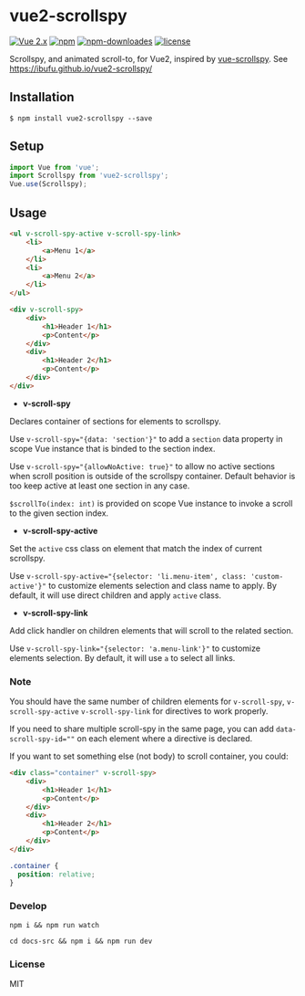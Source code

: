 # vue2-scrollspy

[![Vue 2.x](https://img.shields.io/badge/Vue-2.x-brightgreen.svg)](https://vuejs.org/v2/guide/)
[![npm](https://img.shields.io/npm/v/vue2-scrollspy.svg)](https://www.npmjs.com/package/vue2-scrollspy)
[![npm-downloades](https://img.shields.io/npm/dm/vue2-scrollspy.svg)](https://www.npmjs.com/package/vue2-scrollspy)
[![license](https://img.shields.io/github/license/mashape/apistatus.svg)](https://github.com/ibufu/vue2-scrollspy/blob/master/LICENSE)

Scrollspy, and animated scroll-to, for Vue2, inspired by [vue-scrollspy](https://github.com/kvdmolen/vue-scrollspy).
See https://ibufu.github.io/vue2-scrollspy/

## Installation

```
$ npm install vue2-scrollspy --save
```

## Setup

```js
import Vue from 'vue';
import Scrollspy from 'vue2-scrollspy';
Vue.use(Scrollspy);
```

## Usage

```html
<ul v-scroll-spy-active v-scroll-spy-link>
    <li>
        <a>Menu 1</a>
    </li>
    <li>
        <a>Menu 2</a>
    </li>
</ul>

<div v-scroll-spy>
    <div>
        <h1>Header 1</h1>
        <p>Content</p>
    </div>
    <div>
        <h1>Header 2</h1>
        <p>Content</p>
    </div>
</div>
```

- **v-scroll-spy**

Declares container of sections for elements to scrollspy.

Use `v-scroll-spy="{data: 'section'}"` to add a `section` data property in scope Vue instance that is binded to the 
section index.

Use `v-scroll-spy="{allowNoActive: true}"` to allow no active sections when scroll position is outside of the scrollspy 
container. Default behavior is too keep active at least one section in any case.

`$scrollTo(index: int)` is provided on scope Vue instance to invoke a scroll to the given section index.

- **v-scroll-spy-active**

Set the `active` css class on element that match the index of current scrollspy.

Use `v-scroll-spy-active="{selector: 'li.menu-item', class: 'custom-active'}"` to customize elements selection and class 
name to apply. By default, it will use direct children and apply `active` class.

- **v-scroll-spy-link**

Add click handler on children elements that will scroll to the related section.

Use `v-scroll-spy-link="{selector: 'a.menu-link'}"` to customize elements selection. By default, it will use `a` to
select all links.  

### Note

You should have the same number of children elements for `v-scroll-spy`, `v-scroll-spy-active` `v-scroll-spy-link` for 
directives to work properly.

If you need to share multiple scroll-spy in the same page, you can add `data-scroll-spy-id=""` on each element where a 
directive is declared.

If you want to set something else (not body) to scroll container, you could:
```html
<div class="container" v-scroll-spy>
    <div>
        <h1>Header 1</h1>
        <p>Content</p>
    </div>
    <div>
        <h1>Header 2</h1>
        <p>Content</p>
    </div>
</div>
```
```css
.container {
  position: relative;
}
```

### Develop
```shell
npm i && npm run watch 
```
```shell
cd docs-src && npm i && npm run dev
```


### License
MIT
